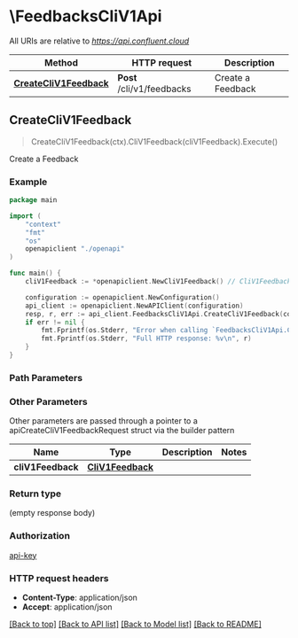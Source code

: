# \FeedbacksCliV1Api

All URIs are relative to *https://api.confluent.cloud*

Method | HTTP request | Description
------------- | ------------- | -------------
[**CreateCliV1Feedback**](FeedbacksCliV1Api.md#CreateCliV1Feedback) | **Post** /cli/v1/feedbacks | Create a Feedback



## CreateCliV1Feedback

> CreateCliV1Feedback(ctx).CliV1Feedback(cliV1Feedback).Execute()

Create a Feedback



### Example

```go
package main

import (
    "context"
    "fmt"
    "os"
    openapiclient "./openapi"
)

func main() {
    cliV1Feedback := *openapiclient.NewCliV1Feedback() // CliV1Feedback |  (optional)

    configuration := openapiclient.NewConfiguration()
    api_client := openapiclient.NewAPIClient(configuration)
    resp, r, err := api_client.FeedbacksCliV1Api.CreateCliV1Feedback(context.Background()).CliV1Feedback(cliV1Feedback).Execute()
    if err != nil {
        fmt.Fprintf(os.Stderr, "Error when calling `FeedbacksCliV1Api.CreateCliV1Feedback``: %v\n", err)
        fmt.Fprintf(os.Stderr, "Full HTTP response: %v\n", r)
    }
}
```

### Path Parameters



### Other Parameters

Other parameters are passed through a pointer to a apiCreateCliV1FeedbackRequest struct via the builder pattern


Name | Type | Description  | Notes
------------- | ------------- | ------------- | -------------
 **cliV1Feedback** | [**CliV1Feedback**](CliV1Feedback.md) |  | 

### Return type

 (empty response body)

### Authorization

[api-key](../README.md#api-key)

### HTTP request headers

- **Content-Type**: application/json
- **Accept**: application/json

[[Back to top]](#) [[Back to API list]](../README.md#documentation-for-api-endpoints)
[[Back to Model list]](../README.md#documentation-for-models)
[[Back to README]](../README.md)

